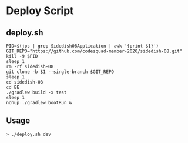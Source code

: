 # Deploy Script

## deploy.sh

```shell script
PID=$(jps | grep Sidedish08Application | awk '{print $1}')
GIT_REPO="https://github.com/codesquad-member-2020/sidedish-08.git"
kill -9 $PID
sleep 1
rm -rf sidedish-08
git clone -b $1 --single-branch $GIT_REPO
sleep 1
cd sidedish-08
cd BE
./gradlew build -x test
sleep 1
nohup ./gradlew bootRun &
```

## Usage

```shell script
> ./deploy.sh dev
```
